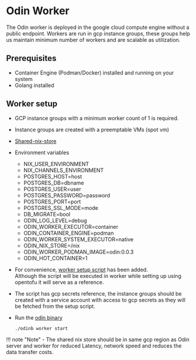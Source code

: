 # Odin Worker
The Odin worker is deployed in the google cloud compute engine without a public endpoint. Workers are run in gcp instance groups, these groups help us maintain minimum number of workers and are scalable as utilization.
## Prerequisites
- Container Engine (Podman/Docker) installed and running on your system
- Golang installed

## Worker setup
- GCP instance groups with a minimum worker count of 1 is required. 

- Instance groups are created with a preemptable VMs (spot vm)
- [Shared-nix-store](./shared_nix_store.md)
- Environment variables
    * NIX_USER_ENVIRONMENT
    * NIX_CHANNELS_ENVIRONMENT
    * POSTGRES_HOST=host
    * POSTGRES_DB=dbname
    * POSTGRES_USER=user
    * POSTGRES_PASSWORD=password
    * POSTGRES_PORT=port
    * POSTGRES_SSL_MODE=mode
    * DB_MIGRATE=bool 
    * ODIN_LOG_LEVEL=debug
    * ODIN_WORKER_EXECUTOR=container
    * ODIN_CONTAINER_ENGINE=podman
    * ODIN_WORKER_SYSTEM_EXECUTOR=native
    * ODIN_NIX_STORE=/nix
    * ODIN_WORKER_PODMAN_IMAGE=odin:0.0.3
    * ODIN_HOT_CONTAINER=1
- For convenience, [worker setup script](https://valnix-stage-bucket.s3.amazonaws.com/stagedeploy.sh) has been added.  
  Although the  script will be executed in worker while setting up using opentofu it will serve as a reference.  
- The script has gcp secrets reference, the instance groups should be created with a service account with access to gcp secrets as they will be fetched from the setup script.
- Run the [odin binary](https://valnix-stage-bucket.s3.amazonaws.com/odinb)
  ```
  ./odinb worker start
  ```

!!! note "Note"
    - The shared nix store should be in same gcp region as Odin server and worker for reduced Latency, network speed and reduces
      the data transfer costs.
